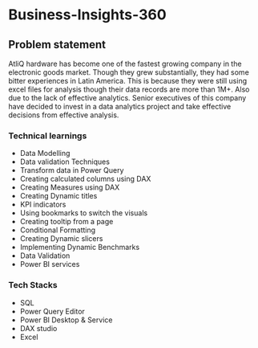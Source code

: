 # Business-Insights-360

## Problem statement
AtliQ hardware has become one of the fastest growing company in the electronic goods market. Though they grew substantially, they had some bitter experiences in Latin America. This is because they were still using excel files for analysis though their data records are more than 1M+. Also due to the lack of effective analytics. Senior executives of this company have decided to invest in a data analytics project and take effective decisions from effective analysis.

### Technical learnings
* Data Modelling
* Data validation Techniques
* Transform data in Power Query
* Creating calculated columns using DAX
* Creating Measures using DAX
* Creating Dynamic titles
* KPI indicators
* Using bookmarks to switch the visuals
* Creating tooltip from a page
* Conditional Formatting
* Creating Dynamic slicers
* Implementing Dynamic Benchmarks
* Data Validation
* Power BI services

### Tech Stacks
* SQL
* Power Query Editor
* Power BI Desktop & Service
* DAX studio
* Excel
